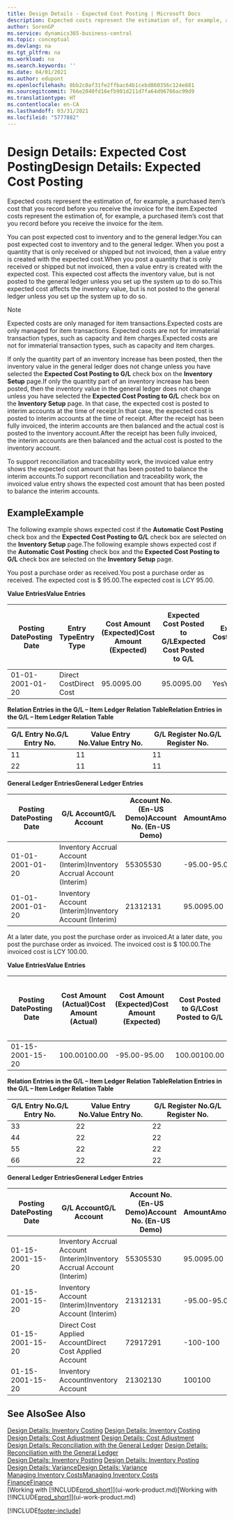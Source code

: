 ```yaml
---
title: Design Details - Expected Cost Posting | Microsoft Docs
description: Expected costs represent the estimation of, for example, a purchased item’s cost that you record before you receive the invoice for the item.
author: SorenGP
ms.service: dynamics365-business-central
ms.topic: conceptual
ms.devlang: na
ms.tgt_pltfrm: na
ms.workload: na
ms.search.keywords: ''
ms.date: 04/01/2021
ms.author: edupont
ms.openlocfilehash: 8bb2c0af31fe2ffbac64b1cebd860356c124e881
ms.sourcegitcommit: 766e2840fd16efb901d211d7fa64d96766ac99d9
ms.translationtype: HT
ms.contentlocale: en-CA
ms.lasthandoff: 03/31/2021
ms.locfileid: "5777882"
---
```

# <a name="design-details-expected-cost-posting"></a><span data-ttu-id="997dd-103">Design Details: Expected Cost Posting</span><span class="sxs-lookup"><span data-stu-id="997dd-103">Design Details: Expected Cost Posting</span></span>
<span data-ttu-id="997dd-104">Expected costs represent the estimation of, for example, a purchased item’s cost that you record before you receive the invoice for the item.</span><span class="sxs-lookup"><span data-stu-id="997dd-104">Expected costs represent the estimation of, for example, a purchased item’s cost that you record before you receive the invoice for the item.</span></span>  

 <span data-ttu-id="997dd-105">You can post expected cost to inventory and to the general ledger.</span><span class="sxs-lookup"><span data-stu-id="997dd-105">You can post expected cost to inventory and to the general ledger.</span></span> <span data-ttu-id="997dd-106">When you post a quantity that is only received or shipped but not invoiced, then a value entry is created with the expected cost.</span><span class="sxs-lookup"><span data-stu-id="997dd-106">When you post a quantity that is only received or shipped but not invoiced, then a value entry is created with the expected cost.</span></span> <span data-ttu-id="997dd-107">This expected cost affects the inventory value, but is not posted to the general ledger unless you set up the system up to do so.</span><span class="sxs-lookup"><span data-stu-id="997dd-107">This expected cost affects the inventory value, but is not posted to the general ledger unless you set up the system up to do so.</span></span>  

> [!NOTE]  
>  <span data-ttu-id="997dd-108">Expected costs are only managed for item transactions.</span><span class="sxs-lookup"><span data-stu-id="997dd-108">Expected costs are only managed for item transactions.</span></span> <span data-ttu-id="997dd-109">Expected costs are not for immaterial transaction types, such as capacity and item charges.</span><span class="sxs-lookup"><span data-stu-id="997dd-109">Expected costs are not for immaterial transaction types, such as capacity and item charges.</span></span>  

 <span data-ttu-id="997dd-110">If only the quantity part of an inventory increase has been posted, then the inventory value in the general ledger does not change unless you have selected the **Expected Cost Posting to G/L** check box on the **Inventory Setup** page.</span><span class="sxs-lookup"><span data-stu-id="997dd-110">If only the quantity part of an inventory increase has been posted, then the inventory value in the general ledger does not change unless you have selected the **Expected Cost Posting to G/L** check box on the **Inventory Setup** page.</span></span> <span data-ttu-id="997dd-111">In that case, the expected cost is posted to interim accounts at the time of receipt.</span><span class="sxs-lookup"><span data-stu-id="997dd-111">In that case, the expected cost is posted to interim accounts at the time of receipt.</span></span> <span data-ttu-id="997dd-112">After the receipt has been fully invoiced, the interim accounts are then balanced and the actual cost is posted to the inventory account.</span><span class="sxs-lookup"><span data-stu-id="997dd-112">After the receipt has been fully invoiced, the interim accounts are then balanced and the actual cost is posted to the inventory account.</span></span>  

 <span data-ttu-id="997dd-113">To support reconciliation and traceability work, the invoiced value entry shows the expected cost amount that has been posted to balance the interim accounts.</span><span class="sxs-lookup"><span data-stu-id="997dd-113">To support reconciliation and traceability work, the invoiced value entry shows the expected cost amount that has been posted to balance the interim accounts.</span></span>  

## <a name="example"></a><span data-ttu-id="997dd-114">Example</span><span class="sxs-lookup"><span data-stu-id="997dd-114">Example</span></span>  
 <span data-ttu-id="997dd-115">The following example shows expected cost if the **Automatic Cost Posting** check box and the **Expected Cost Posting to G/L** check box are selected on the **Inventory Setup** page.</span><span class="sxs-lookup"><span data-stu-id="997dd-115">The following example shows expected cost if the **Automatic Cost Posting** check box and the **Expected Cost Posting to G/L** check box are selected on the **Inventory Setup** page.</span></span>  

 <span data-ttu-id="997dd-116">You post a purchase order as received.</span><span class="sxs-lookup"><span data-stu-id="997dd-116">You post a purchase order as received.</span></span> <span data-ttu-id="997dd-117">The expected cost is $ 95.00.</span><span class="sxs-lookup"><span data-stu-id="997dd-117">The expected cost is LCY 95.00.</span></span>  

 <span data-ttu-id="997dd-118">**Value Entries**</span><span class="sxs-lookup"><span data-stu-id="997dd-118">**Value Entries**</span></span>  

|<span data-ttu-id="997dd-119">Posting Date</span><span class="sxs-lookup"><span data-stu-id="997dd-119">Posting Date</span></span>|<span data-ttu-id="997dd-120">Entry Type</span><span class="sxs-lookup"><span data-stu-id="997dd-120">Entry Type</span></span>|<span data-ttu-id="997dd-121">Cost Amount (Expected)</span><span class="sxs-lookup"><span data-stu-id="997dd-121">Cost Amount (Expected)</span></span>|<span data-ttu-id="997dd-122">Expected Cost Posted to G/L</span><span class="sxs-lookup"><span data-stu-id="997dd-122">Expected Cost Posted to G/L</span></span>|<span data-ttu-id="997dd-123">Expected Cost</span><span class="sxs-lookup"><span data-stu-id="997dd-123">Expected Cost</span></span>|<span data-ttu-id="997dd-124">Item Ledger Entry No.</span><span class="sxs-lookup"><span data-stu-id="997dd-124">Item Ledger Entry No.</span></span>|<span data-ttu-id="997dd-125">Entry No.</span><span class="sxs-lookup"><span data-stu-id="997dd-125">Entry No.</span></span>|  
|------------------|----------------|------------------------------|----------------------------------|-------------------|---------------------------|---------------|  
|<span data-ttu-id="997dd-126">01-01-20</span><span class="sxs-lookup"><span data-stu-id="997dd-126">01-01-20</span></span>|<span data-ttu-id="997dd-127">Direct Cost</span><span class="sxs-lookup"><span data-stu-id="997dd-127">Direct Cost</span></span>|<span data-ttu-id="997dd-128">95.00</span><span class="sxs-lookup"><span data-stu-id="997dd-128">95.00</span></span>|<span data-ttu-id="997dd-129">95.00</span><span class="sxs-lookup"><span data-stu-id="997dd-129">95.00</span></span>|<span data-ttu-id="997dd-130">Yes</span><span class="sxs-lookup"><span data-stu-id="997dd-130">Yes</span></span>|<span data-ttu-id="997dd-131">1</span><span class="sxs-lookup"><span data-stu-id="997dd-131">1</span></span>|<span data-ttu-id="997dd-132">1</span><span class="sxs-lookup"><span data-stu-id="997dd-132">1</span></span>|  

 <span data-ttu-id="997dd-133">**Relation Entries in the G/L – Item Ledger Relation Table**</span><span class="sxs-lookup"><span data-stu-id="997dd-133">**Relation Entries in the G/L – Item Ledger Relation Table**</span></span>  

|<span data-ttu-id="997dd-134">G/L Entry No.</span><span class="sxs-lookup"><span data-stu-id="997dd-134">G/L Entry No.</span></span>|<span data-ttu-id="997dd-135">Value Entry No.</span><span class="sxs-lookup"><span data-stu-id="997dd-135">Value Entry No.</span></span>|<span data-ttu-id="997dd-136">G/L Register No.</span><span class="sxs-lookup"><span data-stu-id="997dd-136">G/L Register No.</span></span>|  
|--------------------|---------------------|-----------------------|  
|<span data-ttu-id="997dd-137">1</span><span class="sxs-lookup"><span data-stu-id="997dd-137">1</span></span>|<span data-ttu-id="997dd-138">1</span><span class="sxs-lookup"><span data-stu-id="997dd-138">1</span></span>|<span data-ttu-id="997dd-139">1</span><span class="sxs-lookup"><span data-stu-id="997dd-139">1</span></span>|  
|<span data-ttu-id="997dd-140">2</span><span class="sxs-lookup"><span data-stu-id="997dd-140">2</span></span>|<span data-ttu-id="997dd-141">1</span><span class="sxs-lookup"><span data-stu-id="997dd-141">1</span></span>|<span data-ttu-id="997dd-142">1</span><span class="sxs-lookup"><span data-stu-id="997dd-142">1</span></span>|  

 <span data-ttu-id="997dd-143">**General Ledger Entries**</span><span class="sxs-lookup"><span data-stu-id="997dd-143">**General Ledger Entries**</span></span>  

|<span data-ttu-id="997dd-144">Posting Date</span><span class="sxs-lookup"><span data-stu-id="997dd-144">Posting Date</span></span>|<span data-ttu-id="997dd-145">G/L Account</span><span class="sxs-lookup"><span data-stu-id="997dd-145">G/L Account</span></span>|<span data-ttu-id="997dd-146">Account No. (En-US Demo)</span><span class="sxs-lookup"><span data-stu-id="997dd-146">Account No. (En-US Demo)</span></span>|<span data-ttu-id="997dd-147">Amount</span><span class="sxs-lookup"><span data-stu-id="997dd-147">Amount</span></span>|<span data-ttu-id="997dd-148">Entry No.</span><span class="sxs-lookup"><span data-stu-id="997dd-148">Entry No.</span></span>|  
|------------------|------------------|---------------------------------|------------|---------------|  
|<span data-ttu-id="997dd-149">01-01-20</span><span class="sxs-lookup"><span data-stu-id="997dd-149">01-01-20</span></span>|<span data-ttu-id="997dd-150">Inventory Accrual Account (Interim)</span><span class="sxs-lookup"><span data-stu-id="997dd-150">Inventory Accrual Account (Interim)</span></span>|<span data-ttu-id="997dd-151">5530</span><span class="sxs-lookup"><span data-stu-id="997dd-151">5530</span></span>|<span data-ttu-id="997dd-152">-95.00</span><span class="sxs-lookup"><span data-stu-id="997dd-152">-95.00</span></span>|<span data-ttu-id="997dd-153">2</span><span class="sxs-lookup"><span data-stu-id="997dd-153">2</span></span>|  
|<span data-ttu-id="997dd-154">01-01-20</span><span class="sxs-lookup"><span data-stu-id="997dd-154">01-01-20</span></span>|<span data-ttu-id="997dd-155">Inventory Account (Interim)</span><span class="sxs-lookup"><span data-stu-id="997dd-155">Inventory Account (Interim)</span></span>|<span data-ttu-id="997dd-156">2131</span><span class="sxs-lookup"><span data-stu-id="997dd-156">2131</span></span>|<span data-ttu-id="997dd-157">95.00</span><span class="sxs-lookup"><span data-stu-id="997dd-157">95.00</span></span>|<span data-ttu-id="997dd-158">1</span><span class="sxs-lookup"><span data-stu-id="997dd-158">1</span></span>|  

 <span data-ttu-id="997dd-159">At a later date, you post the purchase order as invoiced.</span><span class="sxs-lookup"><span data-stu-id="997dd-159">At a later date, you post the purchase order as invoiced.</span></span> <span data-ttu-id="997dd-160">The invoiced cost is $ 100.00.</span><span class="sxs-lookup"><span data-stu-id="997dd-160">The invoiced cost is LCY 100.00.</span></span>  

 <span data-ttu-id="997dd-161">**Value Entries**</span><span class="sxs-lookup"><span data-stu-id="997dd-161">**Value Entries**</span></span>  

|<span data-ttu-id="997dd-162">Posting Date</span><span class="sxs-lookup"><span data-stu-id="997dd-162">Posting Date</span></span>|<span data-ttu-id="997dd-163">Cost Amount (Actual)</span><span class="sxs-lookup"><span data-stu-id="997dd-163">Cost Amount (Actual)</span></span>|<span data-ttu-id="997dd-164">Cost Amount (Expected)</span><span class="sxs-lookup"><span data-stu-id="997dd-164">Cost Amount (Expected)</span></span>|<span data-ttu-id="997dd-165">Cost Posted to G/L</span><span class="sxs-lookup"><span data-stu-id="997dd-165">Cost Posted to G/L</span></span>|<span data-ttu-id="997dd-166">Expected Cost</span><span class="sxs-lookup"><span data-stu-id="997dd-166">Expected Cost</span></span>|<span data-ttu-id="997dd-167">Item Ledger Entry No.</span><span class="sxs-lookup"><span data-stu-id="997dd-167">Item Ledger Entry No.</span></span>|<span data-ttu-id="997dd-168">Entry No.</span><span class="sxs-lookup"><span data-stu-id="997dd-168">Entry No.</span></span>|  
|------------------|----------------------------|------------------------------|-------------------------|-------------------|---------------------------|---------------|  
|<span data-ttu-id="997dd-169">01-15-20</span><span class="sxs-lookup"><span data-stu-id="997dd-169">01-15-20</span></span>|<span data-ttu-id="997dd-170">100.00</span><span class="sxs-lookup"><span data-stu-id="997dd-170">100.00</span></span>|<span data-ttu-id="997dd-171">-95.00</span><span class="sxs-lookup"><span data-stu-id="997dd-171">-95.00</span></span>|<span data-ttu-id="997dd-172">100.00</span><span class="sxs-lookup"><span data-stu-id="997dd-172">100.00</span></span>|<span data-ttu-id="997dd-173">No</span><span class="sxs-lookup"><span data-stu-id="997dd-173">No</span></span>|<span data-ttu-id="997dd-174">1</span><span class="sxs-lookup"><span data-stu-id="997dd-174">1</span></span>|<span data-ttu-id="997dd-175">2</span><span class="sxs-lookup"><span data-stu-id="997dd-175">2</span></span>|  

 <span data-ttu-id="997dd-176">**Relation Entries in the G/L – Item Ledger Relation Table**</span><span class="sxs-lookup"><span data-stu-id="997dd-176">**Relation Entries in the G/L – Item Ledger Relation Table**</span></span>  

|<span data-ttu-id="997dd-177">G/L Entry No.</span><span class="sxs-lookup"><span data-stu-id="997dd-177">G/L Entry No.</span></span>|<span data-ttu-id="997dd-178">Value Entry No.</span><span class="sxs-lookup"><span data-stu-id="997dd-178">Value Entry No.</span></span>|<span data-ttu-id="997dd-179">G/L Register No.</span><span class="sxs-lookup"><span data-stu-id="997dd-179">G/L Register No.</span></span>|  
|--------------------|---------------------|-----------------------|  
|<span data-ttu-id="997dd-180">3</span><span class="sxs-lookup"><span data-stu-id="997dd-180">3</span></span>|<span data-ttu-id="997dd-181">2</span><span class="sxs-lookup"><span data-stu-id="997dd-181">2</span></span>|<span data-ttu-id="997dd-182">2</span><span class="sxs-lookup"><span data-stu-id="997dd-182">2</span></span>|  
|<span data-ttu-id="997dd-183">4</span><span class="sxs-lookup"><span data-stu-id="997dd-183">4</span></span>|<span data-ttu-id="997dd-184">2</span><span class="sxs-lookup"><span data-stu-id="997dd-184">2</span></span>|<span data-ttu-id="997dd-185">2</span><span class="sxs-lookup"><span data-stu-id="997dd-185">2</span></span>|  
|<span data-ttu-id="997dd-186">5</span><span class="sxs-lookup"><span data-stu-id="997dd-186">5</span></span>|<span data-ttu-id="997dd-187">2</span><span class="sxs-lookup"><span data-stu-id="997dd-187">2</span></span>|<span data-ttu-id="997dd-188">2</span><span class="sxs-lookup"><span data-stu-id="997dd-188">2</span></span>|  
|<span data-ttu-id="997dd-189">6</span><span class="sxs-lookup"><span data-stu-id="997dd-189">6</span></span>|<span data-ttu-id="997dd-190">2</span><span class="sxs-lookup"><span data-stu-id="997dd-190">2</span></span>|<span data-ttu-id="997dd-191">2</span><span class="sxs-lookup"><span data-stu-id="997dd-191">2</span></span>|  

 <span data-ttu-id="997dd-192">**General Ledger Entries**</span><span class="sxs-lookup"><span data-stu-id="997dd-192">**General Ledger Entries**</span></span>  

|<span data-ttu-id="997dd-193">Posting Date</span><span class="sxs-lookup"><span data-stu-id="997dd-193">Posting Date</span></span>|<span data-ttu-id="997dd-194">G/L Account</span><span class="sxs-lookup"><span data-stu-id="997dd-194">G/L Account</span></span>|<span data-ttu-id="997dd-195">Account No. (En-US Demo)</span><span class="sxs-lookup"><span data-stu-id="997dd-195">Account No. (En-US Demo)</span></span>|<span data-ttu-id="997dd-196">Amount</span><span class="sxs-lookup"><span data-stu-id="997dd-196">Amount</span></span>|<span data-ttu-id="997dd-197">Entry No.</span><span class="sxs-lookup"><span data-stu-id="997dd-197">Entry No.</span></span>|  
|------------------|------------------|---------------------------------|------------|---------------|  
|<span data-ttu-id="997dd-198">01-15-20</span><span class="sxs-lookup"><span data-stu-id="997dd-198">01-15-20</span></span>|<span data-ttu-id="997dd-199">Inventory Accrual Account (Interim)</span><span class="sxs-lookup"><span data-stu-id="997dd-199">Inventory Accrual Account (Interim)</span></span>|<span data-ttu-id="997dd-200">5530</span><span class="sxs-lookup"><span data-stu-id="997dd-200">5530</span></span>|<span data-ttu-id="997dd-201">95.00</span><span class="sxs-lookup"><span data-stu-id="997dd-201">95.00</span></span>|<span data-ttu-id="997dd-202">4</span><span class="sxs-lookup"><span data-stu-id="997dd-202">4</span></span>|  
|<span data-ttu-id="997dd-203">01-15-20</span><span class="sxs-lookup"><span data-stu-id="997dd-203">01-15-20</span></span>|<span data-ttu-id="997dd-204">Inventory Account (Interim)</span><span class="sxs-lookup"><span data-stu-id="997dd-204">Inventory Account (Interim)</span></span>|<span data-ttu-id="997dd-205">2131</span><span class="sxs-lookup"><span data-stu-id="997dd-205">2131</span></span>|<span data-ttu-id="997dd-206">-95.00</span><span class="sxs-lookup"><span data-stu-id="997dd-206">-95.00</span></span>|<span data-ttu-id="997dd-207">3</span><span class="sxs-lookup"><span data-stu-id="997dd-207">3</span></span>|  
|<span data-ttu-id="997dd-208">01-15-20</span><span class="sxs-lookup"><span data-stu-id="997dd-208">01-15-20</span></span>|<span data-ttu-id="997dd-209">Direct Cost Applied Account</span><span class="sxs-lookup"><span data-stu-id="997dd-209">Direct Cost Applied Account</span></span>|<span data-ttu-id="997dd-210">7291</span><span class="sxs-lookup"><span data-stu-id="997dd-210">7291</span></span>|<span data-ttu-id="997dd-211">-100</span><span class="sxs-lookup"><span data-stu-id="997dd-211">-100</span></span>|<span data-ttu-id="997dd-212">6</span><span class="sxs-lookup"><span data-stu-id="997dd-212">6</span></span>|  
|<span data-ttu-id="997dd-213">01-15-20</span><span class="sxs-lookup"><span data-stu-id="997dd-213">01-15-20</span></span>|<span data-ttu-id="997dd-214">Inventory Account</span><span class="sxs-lookup"><span data-stu-id="997dd-214">Inventory Account</span></span>|<span data-ttu-id="997dd-215">2130</span><span class="sxs-lookup"><span data-stu-id="997dd-215">2130</span></span>|<span data-ttu-id="997dd-216">100</span><span class="sxs-lookup"><span data-stu-id="997dd-216">100</span></span>|<span data-ttu-id="997dd-217">5</span><span class="sxs-lookup"><span data-stu-id="997dd-217">5</span></span>|  

## <a name="see-also"></a><span data-ttu-id="997dd-218">See Also</span><span class="sxs-lookup"><span data-stu-id="997dd-218">See Also</span></span>
 <span data-ttu-id="997dd-219">[Design Details: Inventory Costing](design-details-inventory-costing.md) </span><span class="sxs-lookup"><span data-stu-id="997dd-219">[Design Details: Inventory Costing](design-details-inventory-costing.md) </span></span>  
 <span data-ttu-id="997dd-220">[Design Details: Cost Adjustment](design-details-cost-adjustment.md) </span><span class="sxs-lookup"><span data-stu-id="997dd-220">[Design Details: Cost Adjustment](design-details-cost-adjustment.md) </span></span>  
 <span data-ttu-id="997dd-221">[Design Details: Reconciliation with the General Ledger](design-details-reconciliation-with-the-general-ledger.md) </span><span class="sxs-lookup"><span data-stu-id="997dd-221">[Design Details: Reconciliation with the General Ledger](design-details-reconciliation-with-the-general-ledger.md) </span></span>  
 <span data-ttu-id="997dd-222">[Design Details: Inventory Posting](design-details-inventory-posting.md) </span><span class="sxs-lookup"><span data-stu-id="997dd-222">[Design Details: Inventory Posting](design-details-inventory-posting.md) </span></span>  
 [<span data-ttu-id="997dd-223">Design Details: Variance</span><span class="sxs-lookup"><span data-stu-id="997dd-223">Design Details: Variance</span></span>](design-details-variance.md)  
 [<span data-ttu-id="997dd-224">Managing Inventory Costs</span><span class="sxs-lookup"><span data-stu-id="997dd-224">Managing Inventory Costs</span></span>](finance-manage-inventory-costs.md)  
 [<span data-ttu-id="997dd-225">Finance</span><span class="sxs-lookup"><span data-stu-id="997dd-225">Finance</span></span>](finance.md)  
 <span data-ttu-id="997dd-226">[Working with [!INCLUDE[prod_short](includes/prod_short.md)]](ui-work-product.md)</span><span class="sxs-lookup"><span data-stu-id="997dd-226">[Working with [!INCLUDE[prod_short](includes/prod_short.md)]](ui-work-product.md)</span></span>


[!INCLUDE[footer-include](includes/footer-banner.md)]